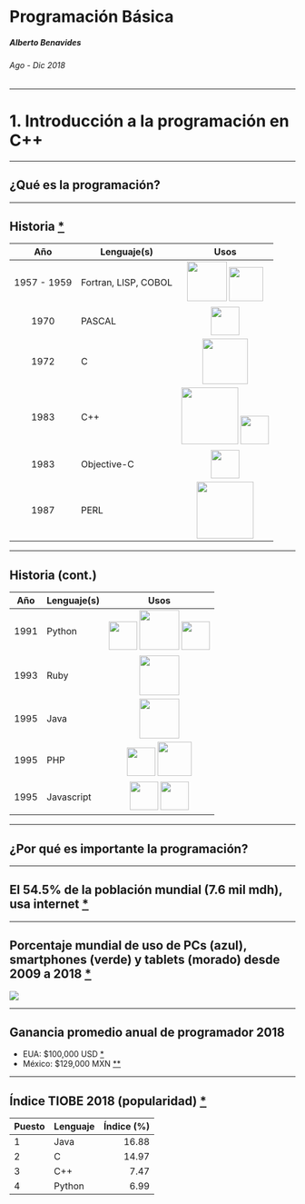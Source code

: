 <!-- $theme: default -->

Programación Básica
===

##### Alberto Benavides
###### Ago - Dic 2018

<!-- footer: Universidad Autónoma de Nuevo León | Facultad de Ciencias Físico Matemáticas | Multimedia y Animación Digital -->

---

# 1. Introducción a la programación en C++

---

## ¿Qué es la programación?

---

## Historia [*](https://www.veracode.com/blog/2013/04/the-history-of-programming-languages-infographic)

Año | Lenguaje(s) | Usos
:---:|---|:---:
1957 - 1959 | Fortran, LISP, COBOL |<img src="https://upload.wikimedia.org/wikipedia/commons/thumb/e/e5/NASA_logo.svg/1200px-NASA_logo.svg.png" width="70px"> <img src="https://upload.wikimedia.org/wikipedia/commons/thumb/d/d2/Circle-icons-creditcard.svg/1024px-Circle-icons-creditcard.svg.png" width="60px"> |
1970 | PASCAL | <img src="https://cdn.freebiesupply.com/logos/large/2x/skype-3-logo-png-transparent.png" width="50px"> |
1972 | C | <img src="https://upload.wikimedia.org/wikipedia/commons/c/c2/Unix_Logo.gif" width="80px">
1983 | C++ | <img src="https://i2.wp.com/www.ucreative.com/wp-content/uploads/2015/10/Adobe-Large.png" width="100px"> <img src="https://image.flaticon.com/icons/png/512/220/220218.png" width="50px">
1983 | Objective-C | <img src="https://image.freepik.com/free-icon/apple-logo_318-40184.jpg" width="50px">
1987 | PERL | <img src="https://upload.wikimedia.org/wikipedia/commons/thumb/7/70/Amazon_logo_plain.svg/1024px-Amazon_logo_plain.svg.png" width="100px">

---

## Historia (cont.)

Año | Lenguaje(s) | Usos
:---:|---|:---:
1991 | Python | <img src="http://diylogodesigns.com/blog/wp-content/uploads/2016/04/google-logo-icon-PNG-Transparent-Background.png" width="50px"> <img src="https://vignette.wikia.nocookie.net/logopedia/images/7/72/Yahoo%21_1_Favicon.svg/revision/latest?cb=20130807230312" width="70px"> <img src="https://cdn.freebiesupply.com/logos/large/2x/spotify-2-logo-png-transparent.png" width="50px">
1993 | Ruby | <img src="https://logosmarcas.com/wp-content/uploads/2018/05/Twitter-logo.png" width="70px">
1995 | Java | <img src="https://images.vexels.com/media/users/3/139556/isolated/preview/1718a076e29822051df8bcf8b5ce1124-logo-de-android-by-vexels.png" width="70px">
1995 | PHP | <img src="https://upload.wikimedia.org/wikipedia/commons/thumb/c/cd/Facebook_logo_%28square%29.png/600px-Facebook_logo_%28square%29.png" width="50px"> <img src="https://s.w.org/style/images/about/WordPress-logotype-wmark.png" width="60px">
1995 | Javascript | <img src="https://www.mobileworld.it/wp-content/uploads/2017/06/gmail-final.png" width="50px"> <img src="https://cdn.freebiesupply.com/logos/large/2x/mozilla-firefox-1-logo-png-transparent.png" width="50px">

---

## ¿Por qué es importante la programación?

---

## El 54.5% de la población mundial (7.6 mil mdh), usa internet [*](https://www.internetworldstats.com/stats.htm)

---

## Porcentaje mundial de uso de PCs (azul), smartphones (verde) y tablets (morado) desde 2009 a 2018 [*](http://gs.statcounter.com/platform-market-share/desktop-mobile-tablet/worldwide/#monthly-200901-201808)

![](img/pcPhoneTablet.png)

---

## Ganancia promedio anual de programador 2018

* EUA: $100,000 USD [*](https://money.usnews.com/careers/best-jobs/rankings/the-100-best-jobs)
* México: $129,000 MXN [**](https://www.indeed.com.mx/salaries/Programador/a-web-Salaries)

---

## Índice TIOBE 2018 (popularidad) [*](https://www.tiobe.com/tiobe-index/)

Puesto | Lenguaje | Índice (%)
--- | --- | ---:
1 | Java | 16.88
2 | C | 14.97
3 | C++ | 7.47
4 | Python | 6.99